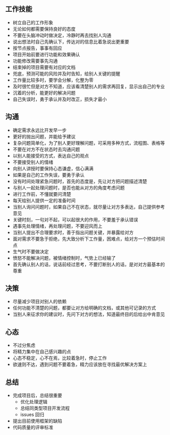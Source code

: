 <!--
 * @Author: your name
 * @Date: 2020-03-03 17:03:31
 * @LastEditTime: 2020-07-22 17:15:41
 * @LastEditors: Please set LastEditors
 * @Description: In User Settings Edit
 * @FilePath: \vue-note\dev.md
 -->

## 工作技能

- 树立自己的工作形象
- 无论如何都需要保持良好的态度
- 不要在头脑冲动时做决定，冷静时再去找别人沟通
- 说出想法时自己先确认下，传达对的信息比着急说出更重要
- 按节点报告，事事有回应
- 项目开始前要进行功能和效果确认
- 功能修改需要事先沟通
- 结束掉的项目需要有对应的文档
- 兜底，预测可能的风险并及时告知，给别人关键的提醒
- 工作量比较多时，要学会分解，化整为零
- 及时很忙但是对方不知道，应该看清楚别人的需求再回复，显示出自己的专业
- 沉着的分析，能更好的解决问题
- 自己失误时，勇于承认并及时改正，损失才最小

## 沟通

- 确定需求永远比开发早一步
- 更好的抛出问题，并能给予建议
- 复杂问题简单化，为了别人更好理解问题，可采用多种方式，流程图、表格等
- 不要在对方不在状态时去沟通问题
- 以别人能接受的方式，表达自己的观点
- 不要接受别人的情绪
- 向别人讲授时要保持心态谦虚，信心满满
- 如果是自己的工作失误，要勇于承认
- 没有时间处理紧急问题时，首先的态度是，先让对方把问题描述清楚
- 与别人一起处理问题时，是否也能从对方的角度考虑问题
- 进行工作前，不懂就要问清楚
- 每天给别人提供一定的准备时间
- 当别人询问问题时，如果自己不在状态，就尽量让对方多表达，自己提供参考意见
- 关键时刻，一句对不起，可以起很大的作用，不要羞于承认错误
- 遇事先处理情绪，再处理问题，不要迎风而上
- 当别人提出不合理要求时，善于指出问题关键，并暴露给对方
- 面对需求不要急于拒绝，先大致分析下工作量，困难点，给对方一个预估时间点
- 生气时不要做决定
- 愤怒不能解决问题，被情绪控制时，气势上已经输了
- 首先确认别人的话，说话前经过思考，不要打断别人的话，是对对方最基本的尊重

## 决策

- 尽量减少项目对别人的依赖
- 任何功能不清楚的问题，都要让对方给明确的文档，或其他可记录的方式
- 当别人来征求你的建议时，先问下对方的想法，知道最终目的后给出中肯意见

## 心态

- 不过分焦虑
- 将精力集中在自己感兴趣的点
- 心态不稳定，心不在焉，比较着急时，停止工作
- 欲速则不达，遇到问题不要着急，精力应该放在寻找最优解决方案上

## 总结

- 完成项目后，总结很重要
  - 优化处理逻辑
  - 总结同类型项目开发流程
  - issues 回归
- 提出目前使用框架的缺陷
- 代码质量的评审标准
